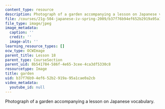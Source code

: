 ```yaml
---
content_type: resource
description: Photograph of a garden accompanying a lesson on Japanese vocabulary.
file: /courses/21g-504-japanese-iv-spring-2009/b37f76b94ef652b2919a95a1cae0a2cb_garden.jpg
file_type: image/jpeg
image_metadata:
  caption: ''
  credit: ''
  image-alt: ''
learning_resource_types: []
ocw_type: OCWImage
parent_title: Lesson 18
parent_type: CourseSection
parent_uid: 8b541784-586f-4e65-3cee-4ca3df5330c8
resourcetype: Image
title: garden
uid: b37f76b9-4ef6-52b2-919a-95a1cae0a2cb
video_metadata:
  youtube_id: null
---
```

Photograph of a garden accompanying a lesson on Japanese vocabulary.